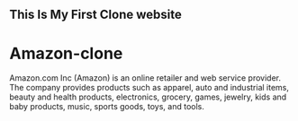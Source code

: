 ## This Is My First Clone website
<h1>Amazon-clone</h1> 
Amazon.com Inc (Amazon) is an online retailer and web service provider. 
The company provides products such as apparel, auto and industrial items, beauty and health products, electronics, grocery, games, jewelry, kids and baby products, music, sports goods, toys, and tools.
